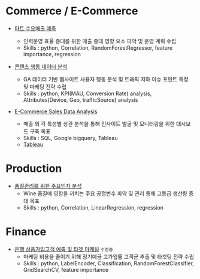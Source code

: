 # Commerce / E-Commerce

- [마트 수요매출 예측](https://github.com/jd0421/Project/blob/main/Commerce_and_E_Commerce/%EB%A7%88%ED%8A%B8%20%EC%88%98%EC%9A%94%EB%A7%A4%EC%B6%9C%20%EC%98%88%EC%B8%A1_20250610%20-%202%EC%B0%A8.ipynb)
    - 인력운영 효율 증대를 위한 매출 증대 영향 요소 파악 및 운영 계획 수립
    - Skills : python, Correlation, RandomForestRegressor, feature importance, regression

- [콘텐츠 행동 데이터 분석](https://github.com/jd0421/Project/blob/main/Commerce_and_E_Commerce/%EC%BD%98%ED%85%90%EC%B8%A0%20-%20%EC%9C%A0%EC%A0%80%20%ED%96%89%EB%8F%99%20%EB%8D%B0%EC%9D%B4%ED%84%B0%20%EB%B6%84%EC%84%9D%20-%20GA.ipynb)
    - GA 데이터 기반 웹사이트 사용자 행동 분석 및 트래픽 저하 이슈 포인트 특정 및 마케팅 전략 수립
    - Skills : python, KPI(MAU, Conversion Rate) analysis, Attributes(Device, Geo, trafficSource) analysis

- [E-Commerce Sales Data Analysis](https://github.com/jd0421/Datarian_side_project_code/blob/main/E-Commerce%20Sales%20Dataset_250127.sql)
    - 매출 외 각 특성별 상관 분석을 통해 인사이트 발굴 및 모니터링을 위한 대시보드 구축 목표
    - Skills : SQL, Google bigquery, Tableau
    - [Tableau](https://public.tableau.com/app/profile/alex.noh6655/viz/Profitablilityanalysisforoptimization/1)

# Production 

- [품질관리를 위한 주요인자 분석](https://github.com/jd0421/Project/blob/main/Product/%ED%92%88%EC%A7%88%EA%B4%80%EB%A6%AC%EB%A5%BC%20%EC%9C%84%ED%95%9C%20%EC%A3%BC%EC%9A%94%EC%9D%B8%EC%9E%90%20%EB%B6%84%EC%84%9D.ipynb)
    - Wine 품질에 영향을 끼치는 주요 공정변수 파악 및 관리 통해 고등급 생산량 증대 목표
    - Skills : python, Correlation, LinearRegression, regression

# Finance

- [은행 상품가입고객 예측 및 타겟 마케팅](https://github.com/jd0421/Project/blob/main/Finance/%EC%9D%80%ED%96%89%20%EC%83%81%ED%92%88%EA%B0%80%EC%9E%85%EA%B3%A0%EA%B0%9D%20%EC%98%88%EC%B8%A1%20%EB%B0%8F%20%ED%83%80%EA%B2%9F%20%EB%A7%88%EC%BC%80%ED%8C%85.ipynb) `수정중`
    - 마케팅 비용을 줄이기 위해 정기예금 고가입률 고객군 추출 및 타겟팅 전략 수립
    - Skills : python, LabelEncoder, Classification, RandomForestClassifier, GridSearchCV, feature importance
